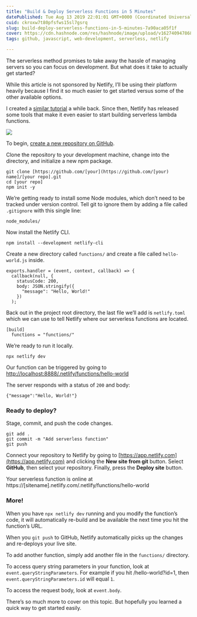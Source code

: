 ```yaml
---
title: "Build & Deploy Serverless Functions in 5 Minutes"
datePublished: Tue Aug 13 2019 22:01:01 GMT+0000 (Coordinated Universal Time)
cuid: ckroxw7t80pfsfws15sl7gsrq
slug: build-deploy-serverless-functions-in-5-minutes-7a90aca05f1f
cover: https://cdn.hashnode.com/res/hashnode/image/upload/v1627409478680/eghriHCO-.png
tags: github, javascript, web-development, serverless, netlify

---
```



The serverless method promises to take away the hassle of managing servers so you can focus on development. But what does it take to actually get started?

While this article is not sponsored by Netlify, I’ll be using their platform heavily because I find it so much easier to get started versus some of the other available options.

I created a [similar tutorial](https://travishorn.com/netlify-lambda-functions-from-scratch-1186f61c659e) a while back. Since then, Netlify has released some tools that make it even easier to start building serverless lambda functions.

![](https://cdn.hashnode.com/res/hashnode/image/upload/v1627409476580/KSpD0r29s.png)

To begin, [create a new repository on GitHub](https://github.com/new).

Clone the repository to your development machine, change into the directory, and initialize a new npm package.

```
git clone [https://github.com/[your](https://github.com/[your) name]/[your repo].git
cd [your repo]
npm init -y
```


We’re getting ready to install some Node modules, which don’t need to be tracked under version control. Tell git to ignore them by adding a file called `.gitignore` with this single line:

```
node_modules/
```


Now install the Netlify CLI.

```
npm install --development netlify-cli
```


Create a new directory called `functions/` and create a file called `hello-world.js` inside.

```
exports.handler = (event, context, callback) => {
  callback(null, {
    statusCode: 200,
    body: JSON.stringify({
      "message": "Hello, World!"
    })
  );
```


Back out in the project root directory, the last file we’ll add is `netlify.toml` which we can use to tell Netlify where our serverless functions are located.

```
[build]
  functions = "functions/"
```


We’re ready to run it locally.

```
npx netlify dev
```


Our function can be triggered by going to [http://localhost:8888/.netlify/functions/hello-world](http://localhost:8888/.netlify/functions/hello-world)

The server responds with a status of `200` and body:

```
{"message":"Hello, World!"}
```


### Ready to deploy?

Stage, commit, and push the code changes.

```
git add .
git commit -m "Add serverless function"
git push
```


Connect your repository to Netlify by going to [https://app.netlify.com](https://app.netlify.com) and clicking the **New site from git** button. Select **GitHub**, then select your repository. Finally, press the **Deploy site** button.

Your serverless function is online at https://[sitename].netlify.com/.netlify/functions/hello-world

### More!

When you have `npx netlify dev` running and you modify the function’s code, it will automatically re-build and be available the next time you hit the function’s URL.

When you `git push` to GitHub, Netlify automatically picks up the changes and re-deploys your live site.

To add another function, simply add another file in the `functions/` directory.

To access query string parameters in your function, look at `event.queryStringParameters`. For example if you hit /hello-world?id=1, then `event.queryStringParameters.id` will equal `1`.

To access the request body, look at `event.body`.

There’s so much more to cover on this topic. But hopefully you learned a quick way to get started easily.
